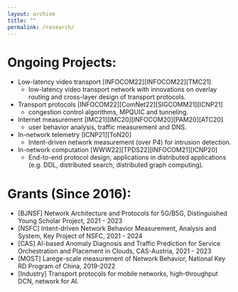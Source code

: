 ```yaml
---
layout: archive
title: ""
permalink: /research/
---
```


Ongoing Projects:
=======
* Low-latency video transport [INFOCOM22][INFOCOM22][TMC21]
  * low-latency video transport network with innovations on overlay routing and cross-layer design of transport protocols.
* Transport protocols [INFOCOM22][ComNet22][SIGCOMM21][ICNP21]
  * congestion control algorithms, MPQUIC and tunneling.
* Internet measurement [IMC21][IMC20][INFOCOM20][PAM20][ATC20]
  * user behavior analysis, traffic measurement and DNS.
* In-network telemetry [ICNP21][ToN20]
  * Intent-driven network measurement (over P4) for intrusion detection.
* In-network computation [WWW22][TPDS22][INFOCOM21][ICNP20]
  * End-to-end protocol design, applications in distributed applications (e.g. DDL, distributed search, distributed graph computing).


Grants (Since 2016):
=======
* [BJNSF] Network Architecture and Protocols for 5G/B5G, Distinguished Young Scholar Project, 2021 - 2023
* [NSFC] Intent-driven Network Behavior Measurement, Analysis and System, Key Project of NSFC, 2021 - 2024
* [CAS] AI-based Anomaly Diagnosis and Traffic Prediction for Service Orchestration and Placement in Clouds, CAS-Austria, 2021 - 2023
* [MOST] Larege-scale measurement of Network Behavior, National Key RD Program of China, 2019-2022
* [Industry] Transport protocols for mobile networks, high-throughput DCN, network for AI. 
